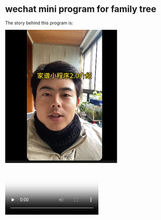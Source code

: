 # wechat mini program for family tree

The story behind this program is:


[![Watch the video](./img/README_img0.jpg)](https://www.youtube.com/embed/4ZEat7JTvkU)


<video id="video" controls="" preload="none" poster="封面">
 <source id="mp4" src="https://www.youtube.com/embed/4ZEat7JTvkU" type="video/mp4">
</videos>  

every chinese new year i back hometown, the older generation will do a ceremony of memorize the dead, (i mean the ones who were dead many decades ago, even before this new country established, like Qing, Ming dynasty， AD 1799... )   anyway, i made this app to quickly find out whom i am bowing down to. also for younger generation who are not familiar with our big family

---

![](./img/README_img2.jpg)

![](./img/README_img3.jpg)


![](./img/README_img4.jpg)

https://www.youtube.com/embed/4ZEat7JTvkU